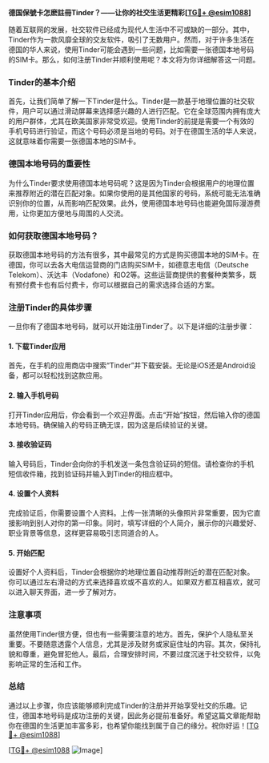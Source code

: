 **德国保號卡怎麽註冊Tinder？——让你的社交生活更精彩[[TG💪+ @esim1088](https://t.me/s/esim1088)]**

随着互联网的发展，社交软件已经成为现代人生活中不可或缺的一部分。其中，Tinder作为一款风靡全球的交友软件，吸引了无数用户。然而，对于许多生活在德国的华人来说，使用Tinder可能会遇到一些问题，比如需要一张德国本地号码的SIM卡。那么，如何注册Tinder并顺利使用呢？本文将为你详细解答这一问题。

### Tinder的基本介绍

首先，让我们简单了解一下Tinder是什么。Tinder是一款基于地理位置的社交软件，用户可以通过滑动屏幕来选择感兴趣的人进行匹配。它在全球范围内拥有庞大的用户群体，尤其在欧美国家非常受欢迎。使用Tinder的前提是需要一个有效的手机号码进行验证，而这个号码必须是当地的号码。对于在德国生活的华人来说，这就意味着你需要一张德国本地的SIM卡。

### 德国本地号码的重要性

为什么Tinder要求使用德国本地号码呢？这是因为Tinder会根据用户的地理位置来推荐附近的潜在匹配对象。如果你使用的是其他国家的号码，系统可能无法准确识别你的位置，从而影响匹配效果。此外，使用德国本地号码也能避免国际漫游费用，让你更加方便地与周围的人交流。

### 如何获取德国本地号码？

获取德国本地号码的方法有很多，其中最常见的方式是购买德国本地的SIM卡。在德国，你可以去各大电信运营商的门店购买SIM卡，如德意志电信（Deutsche Telekom）、沃达丰（Vodafone）和O2等。这些运营商提供的套餐种类繁多，既有预付费卡也有后付费卡，你可以根据自己的需求选择合适的方案。

### 注册Tinder的具体步骤

一旦你有了德国本地号码，就可以开始注册Tinder了。以下是详细的注册步骤：

#### 1. 下载Tinder应用

首先，在手机的应用商店中搜索“Tinder”并下载安装。无论是iOS还是Android设备，都可以轻松找到这款应用。

#### 2. 输入手机号码

打开Tinder应用后，你会看到一个欢迎界面。点击“开始”按钮，然后输入你的德国本地号码。确保输入的号码正确无误，因为这是后续验证的关键。

#### 3. 接收验证码

输入号码后，Tinder会向你的手机发送一条包含验证码的短信。请检查你的手机短信收件箱，找到验证码并输入到Tinder的相应框中。

#### 4. 设置个人资料

完成验证后，你需要设置个人资料。上传一张清晰的头像照片非常重要，因为它直接影响到别人对你的第一印象。同时，填写详细的个人简介，展示你的兴趣爱好、职业背景等信息，这样更容易吸引志同道合的人。

#### 5. 开始匹配

设置好个人资料后，Tinder会根据你的地理位置自动推荐附近的潜在匹配对象。你可以通过左右滑动的方式来选择喜欢或不喜欢的人。如果双方都互相喜欢，就可以进入聊天界面，进一步了解对方。

### 注意事项

虽然使用Tinder很方便，但也有一些需要注意的地方。首先，保护个人隐私至关重要。不要随意透露个人信息，尤其是涉及财务或家庭住址的内容。其次，保持礼貌和尊重，避免冒犯他人。最后，合理安排时间，不要过度沉迷于社交软件，以免影响正常的生活和工作。

### 总结

通过以上步骤，你应该能够顺利完成Tinder的注册并开始享受社交的乐趣。记住，德国本地号码是成功注册的关键，因此务必提前准备好。希望这篇文章能帮助你在德国的生活更加丰富多彩，也希望你能找到属于自己的缘分。祝你好运！[[TG💪+ @esim1088](https://t.me/s/esim1088)]

[[TG💪+ @esim1088](https://t.me/s/esim1088) ![Image](https://i.postimg.cc/4NQfJmqS/Snipaste-2025-05-13-00-14-12.png)]
